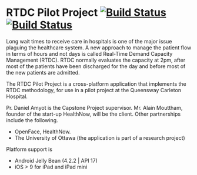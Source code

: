 RTDC Pilot Project [![Build Status](https://travis-ci.org/Bathlamos/RTDC.svg?branch=master)](https://travis-ci.org/Bathlamos/RTDC) [![Build Status](https://www.bitrise.io/app/87ab10d740c3e5b5.svg?token=83GO51L-X5_5T9G4po69hg&branch=master)](https://www.bitrise.io/app/87ab10d740c3e5b5)
==================

Long wait times to receive care in hospitals is one of the major issue plaguing the healthcare system. A new approach to manage the patient flow in terms of hours and not days is called Real-Time Demand Capacity Management (RTDC).  RTDC normally evaluates the capacity at 2pm, after most of the patients have been discharged for the day and before most of the new patients are admitted.

The RTDC Pilot Project is a cross-platform application that implements the RTDC methodology, for use in a pilot project at the Queensway Carleton Hospital. 

Pr. Daniel Amyot is the Capstone Project supervisor. Mr. Alain Mouttham, founder of the start-up HealthNow, will be the client. Other partnerships include the following.
*	OpenFace, HealthNow. 
*	The University of Ottawa (the application is part of a research project)

Platform support is 
* Android Jelly Bean (4.2.2 | API 17)
* iOS > 9 for iPad and iPad mini 
